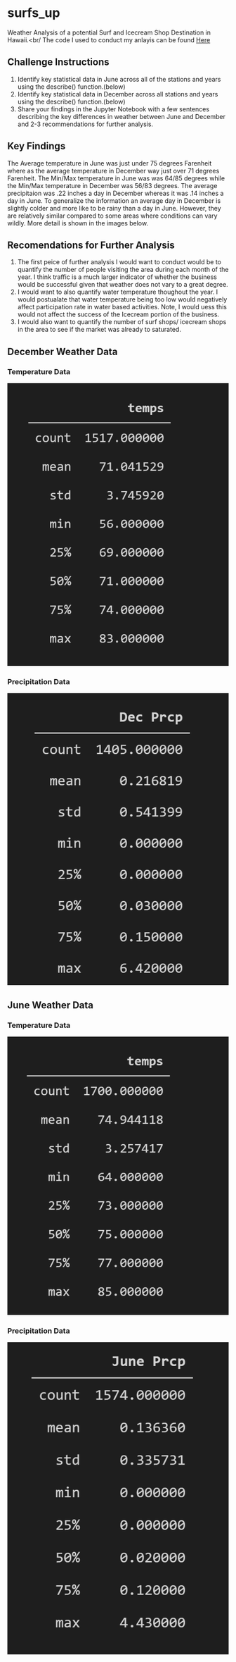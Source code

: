 # surfs_up
Weather Analysis of a potential Surf and Icecream Shop Destination in Hawaii.<br/
The code I used to conduct my anlayis can be found [Here](https://github.com/RudyR32/surfs_up/blob/master/climate_analysis.ipynb)

## Challenge Instructions
1.  Identify key statistical data in June across all of the stations and years using the describe() function.(below)<br/>
2. Identify key statistical data in December across all stations and years using the describe() function.(below)<br/>
3. Share your findings in the Jupyter Notebook with a few sentences describing the key differences in weather between June and December and 2-3 recommendations for further analysis.

## Key Findings
The Average temperature in June was just under 75 degrees Farenheit where as the average temperature in December way just over 71 degrees Farenheit.  The Min/Max temperature in June was was 64/85 degrees while the Min/Max temperature in December was 56/83 degrees.  The average precipitaion was .22 inches a day in December whereas it was .14 inches a day in June.  To generalize the information an average day in December is slightly colder and more like to be rainy than a day in June.  However, they are relatively similar compared to some areas where conditions can vary wildly.  More detail is shown in the images below. 

## Recomendations for Further Analysis
1.  The first peice of further analysis I would want to conduct would be to quantify the number of people visiting the area during each month of the year.  I think traffic is a much larger indicator of whether the business would be successful given that weather does not vary to a great degree.<br/>
2.  I would want to also quantify water temperature thoughout the year.  I would postualate that water temperature being too low would negatively affect participation rate in water based activities.  Note, I would uess this would not affect the success of the Icecream portion of the business.<br/>
3.  I would also want to quantify the number of surf shops/ icecream shops  in the area to see if the market was already to saturated.
## December Weather Data
### Temperature Data
![Dec_temp_data](https://github.com/RudyR32/surfs_up/blob/master/Dec_temp_data.png)
### Precipitation Data
![Dec_rain_data](https://github.com/RudyR32/surfs_up/blob/master/Dec_rain_data.png)
## June Weather Data
### Temperature Data
![June_temp_data](https://github.com/RudyR32/surfs_up/blob/master/June_temps_data.png)
### Precipitation Data
![June_rain_data](https://github.com/RudyR32/surfs_up/blob/master/June_rain_data.png)
